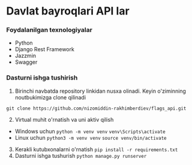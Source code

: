 # Davlat bayroqlari API lar

### Foydalanilgan texnologiyalar
- Python
- Django Rest Framework
- Jazzmin
- Swagger

### Dasturni ishga tushirish

1. Birinchi navbatda repository linkidan nusxa olinadi. Keyin o'ziminning noutbukimizga clone qilinadi

```git clone https://github.com/nizomiddin-rakhimberdiev/flags_api.git```

2. Virtual muhit o'rnatish va uni aktiv qilish <br>
- Windows uchun
```python -m venv venv```
```venv\Scripts\activate```
- Linux uchun
```python3 -m venv venv```
```source venv/bin/activate```
3. Kerakli kutubxonalarni o'rnatish
```pip install -r requirements.txt```
4. Dasturni ishga tushurish
```python manage.py runserver```